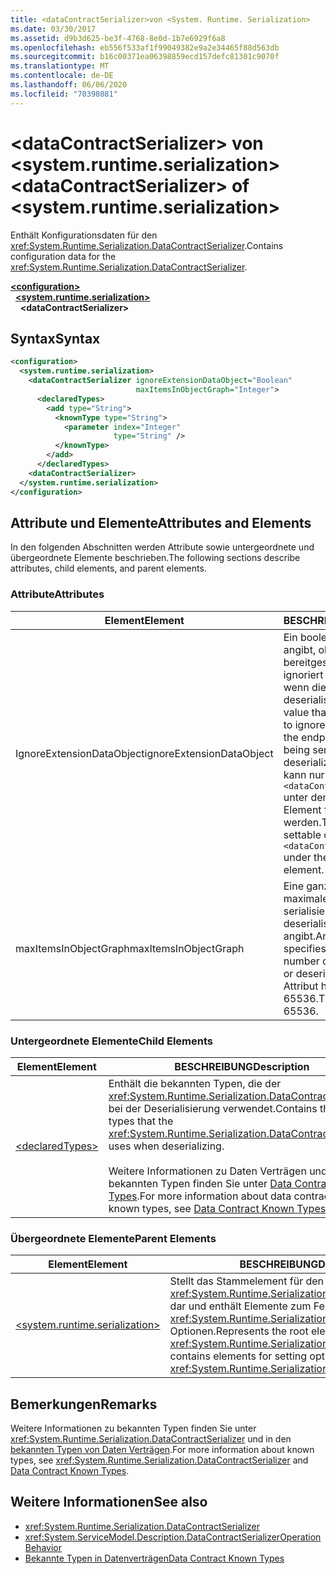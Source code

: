 ```yaml
---
title: <dataContractSerializer>von <System. Runtime. Serialization>
ms.date: 03/30/2017
ms.assetid: d9b3d625-be3f-4768-8e0d-1b7e6929f6a8
ms.openlocfilehash: eb556f533af1f99049382e9a2e34465f88d563db
ms.sourcegitcommit: b16c00371ea06398859ecd157defc81301c9070f
ms.translationtype: MT
ms.contentlocale: de-DE
ms.lasthandoff: 06/06/2020
ms.locfileid: "70398081"
---
```

# <a name="datacontractserializer-of-systemruntimeserialization"></a><span data-ttu-id="42741-102">\<dataContractSerializer> von \<system.runtime.serialization></span><span class="sxs-lookup"><span data-stu-id="42741-102">\<dataContractSerializer> of \<system.runtime.serialization></span></span>
<span data-ttu-id="42741-103">Enthält Konfigurationsdaten für den <xref:System.Runtime.Serialization.DataContractSerializer>.</span><span class="sxs-lookup"><span data-stu-id="42741-103">Contains configuration data for the <xref:System.Runtime.Serialization.DataContractSerializer>.</span></span>  
  
[**\<configuration>**](../configuration-element.md)\
&nbsp;&nbsp;[**\<system.runtime.serialization>**](system-runtime-serialization.md)\
&nbsp;&nbsp;&nbsp;&nbsp;**\<dataContractSerializer>**  
  
## <a name="syntax"></a><span data-ttu-id="42741-104">Syntax</span><span class="sxs-lookup"><span data-stu-id="42741-104">Syntax</span></span>  
  
```xml  
<configuration>
  <system.runtime.serialization>
    <dataContractSerializer ignoreExtensionDataObject="Boolean"
                            maxItemsInObjectGraph="Integer">
      <declaredTypes>
        <add type="String">
          <knownType type="String">
            <parameter index="Integer"
                       type="String" />
          </knownType>
        </add>
      </declaredTypes>
    <dataContractSerializer>
  </system.runtime.serialization>
</configuration>
```  
  
## <a name="attributes-and-elements"></a><span data-ttu-id="42741-105">Attribute und Elemente</span><span class="sxs-lookup"><span data-stu-id="42741-105">Attributes and Elements</span></span>  
 <span data-ttu-id="42741-106">In den folgenden Abschnitten werden Attribute sowie untergeordnete und übergeordnete Elemente beschrieben.</span><span class="sxs-lookup"><span data-stu-id="42741-106">The following sections describe attributes, child elements, and parent elements.</span></span>  
  
### <a name="attributes"></a><span data-ttu-id="42741-107">Attribute</span><span class="sxs-lookup"><span data-stu-id="42741-107">Attributes</span></span>  
  
|<span data-ttu-id="42741-108">Element</span><span class="sxs-lookup"><span data-stu-id="42741-108">Element</span></span>|<span data-ttu-id="42741-109">BESCHREIBUNG</span><span class="sxs-lookup"><span data-stu-id="42741-109">Description</span></span>|  
|-------------|-----------------|  
|<span data-ttu-id="42741-110">IgnoreExtensionDataObject</span><span class="sxs-lookup"><span data-stu-id="42741-110">ignoreExtensionDataObject</span></span>|<span data-ttu-id="42741-111">Ein boolescher Wert, der angibt, ob vom Endpunkt bereitgestellte Daten ignoriert werden sollen, wenn dieser serialisiert oder deserialisiert wird.</span><span class="sxs-lookup"><span data-stu-id="42741-111">A Boolean value that specifies whether to ignore data supplied by the endpoint when it is being serialized or deserialized.</span></span> <span data-ttu-id="42741-112">Dieses Attribut kann nur im `<dataContractSerializer>` unter dem `<behavior>`-Element festgelegt werden.</span><span class="sxs-lookup"><span data-stu-id="42741-112">This attribute is settable only on the `<dataContractSerializer>` under the `<behavior>` element.</span></span>|  
|<span data-ttu-id="42741-113">maxItemsInObjectGraph</span><span class="sxs-lookup"><span data-stu-id="42741-113">maxItemsInObjectGraph</span></span>|<span data-ttu-id="42741-114">Eine ganze Zahl, die die maximale Anzahl der zu serialisierenden oder zu deserialisierenden Elemente angibt.</span><span class="sxs-lookup"><span data-stu-id="42741-114">An integer that specifies the maximum number of items to serialize or deserialize.</span></span> <span data-ttu-id="42741-115">Dieses Attribut hat den Wert 65536.</span><span class="sxs-lookup"><span data-stu-id="42741-115">This attribute is 65536.</span></span>|  
  
### <a name="child-elements"></a><span data-ttu-id="42741-116">Untergeordnete Elemente</span><span class="sxs-lookup"><span data-stu-id="42741-116">Child Elements</span></span>  
  
|<span data-ttu-id="42741-117">Element</span><span class="sxs-lookup"><span data-stu-id="42741-117">Element</span></span>|<span data-ttu-id="42741-118">BESCHREIBUNG</span><span class="sxs-lookup"><span data-stu-id="42741-118">Description</span></span>|  
|-------------|-----------------|  
|[\<declaredTypes>](declaredtypes.md)|<span data-ttu-id="42741-119">Enthält die bekannten Typen, die der <xref:System.Runtime.Serialization.DataContractSerializer> bei der Deserialisierung verwendet.</span><span class="sxs-lookup"><span data-stu-id="42741-119">Contains the known types that the <xref:System.Runtime.Serialization.DataContractSerializer> uses when deserializing.</span></span><br /><br /> <span data-ttu-id="42741-120">Weitere Informationen zu Daten Verträgen und bekannten Typen finden Sie unter [Data Contract Known Types](../../../wcf/feature-details/data-contract-known-types.md).</span><span class="sxs-lookup"><span data-stu-id="42741-120">For more information about data contracts and known types, see [Data Contract Known Types](../../../wcf/feature-details/data-contract-known-types.md).</span></span>|  
  
### <a name="parent-elements"></a><span data-ttu-id="42741-121">Übergeordnete Elemente</span><span class="sxs-lookup"><span data-stu-id="42741-121">Parent Elements</span></span>  
  
|<span data-ttu-id="42741-122">Element</span><span class="sxs-lookup"><span data-stu-id="42741-122">Element</span></span>|<span data-ttu-id="42741-123">BESCHREIBUNG</span><span class="sxs-lookup"><span data-stu-id="42741-123">Description</span></span>|  
|-------------|-----------------|  
|[\<system.runtime.serialization>](system-runtime-serialization.md)|<span data-ttu-id="42741-124">Stellt das Stammelement für den <xref:System.Runtime.Serialization>-Namespaceabschnitt dar und enthält Elemente zum Festlegen von <xref:System.Runtime.Serialization.DataContractSerializer>-Optionen.</span><span class="sxs-lookup"><span data-stu-id="42741-124">Represents the root element for the <xref:System.Runtime.Serialization> namespace section and contains elements for setting options of the <xref:System.Runtime.Serialization.DataContractSerializer>.</span></span>|  
  
## <a name="remarks"></a><span data-ttu-id="42741-125">Bemerkungen</span><span class="sxs-lookup"><span data-stu-id="42741-125">Remarks</span></span>  
 <span data-ttu-id="42741-126">Weitere Informationen zu bekannten Typen finden Sie unter <xref:System.Runtime.Serialization.DataContractSerializer> und in den [bekannten Typen von Daten Verträgen](../../../wcf/feature-details/data-contract-known-types.md).</span><span class="sxs-lookup"><span data-stu-id="42741-126">For more information about known types, see <xref:System.Runtime.Serialization.DataContractSerializer> and [Data Contract Known Types](../../../wcf/feature-details/data-contract-known-types.md).</span></span>  
  
## <a name="see-also"></a><span data-ttu-id="42741-127">Weitere Informationen</span><span class="sxs-lookup"><span data-stu-id="42741-127">See also</span></span>

- <xref:System.Runtime.Serialization.DataContractSerializer>
- <xref:System.ServiceModel.Description.DataContractSerializerOperationBehavior>
- [<span data-ttu-id="42741-128">Bekannte Typen in Datenverträgen</span><span class="sxs-lookup"><span data-stu-id="42741-128">Data Contract Known Types</span></span>](../../../wcf/feature-details/data-contract-known-types.md)
